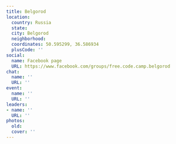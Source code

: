 ```yaml
---
title: Belgorod
location:
  country: Russia
  state: 
  city: Belgorod
  neighborhood: 
  coordinates: 50.595299, 36.586934
  plusCode: ''
social:
  name: Facebook page
  URL: https://www.facebook.com/groups/free.code.camp.belgorod
chat:
  name: ''
  URL: ''
event:
  name: ''
  URL: ''
leaders:
- name: ''
  URL: ''
photos:
  old: 
  cover: ''
---
```

